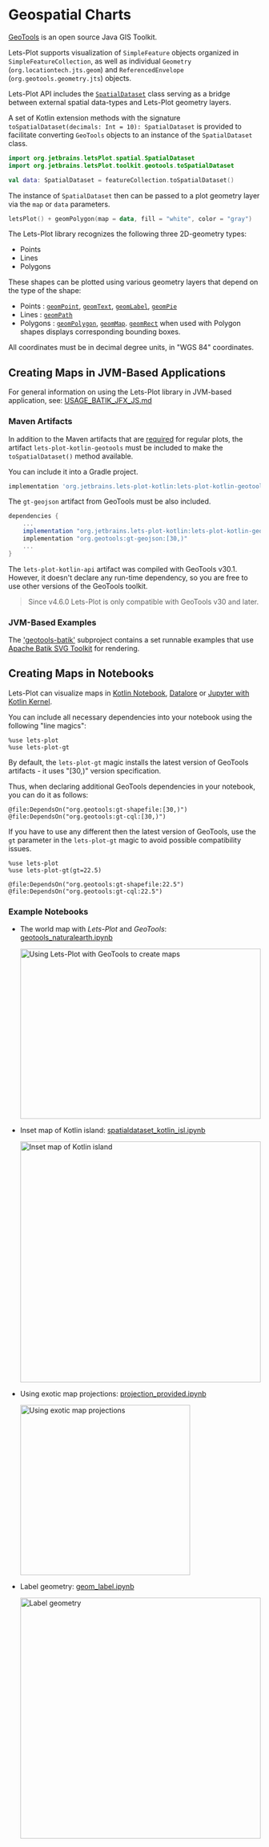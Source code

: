 # Geospatial Charts

[GeoTools](https://www.geotools.org/) is an open source Java GIS Toolkit.

Lets-Plot supports visualization of `SimpleFeature` objects organized in `SimpleFeatureCollection`, as well as
individual `Geometry`  (`org.locationtech.jts.geom`) and `ReferencedEnvelope` (`org.geotools.geometry.jts`) objects.

Lets-Plot API includes the [`SpatialDataset`](%api_spatial%) class serving as a bridge between external
spatial data-types and Lets-Plot geometry layers.

A set of Kotlin extension methods with the signature `toSpatialDataset(decimals: Int = 10): SpatialDataset` is provided
to facilitate converting `GeoTools` objects to an instance of the `SpatialDataset` class.

```kotlin
import org.jetbrains.letsPlot.spatial.SpatialDataset
import org.jetbrains.letsPlot.toolkit.geotools.toSpatialDataset

val data: SpatialDataset = featureCollection.toSpatialDataset()
```

The instance of `SpatialDataset` then can be passed to a plot geometry layer via the `map` or `data` parameters.

```kotlin
letsPlot() + geomPolygon(map = data, fill = "white", color = "gray")
```

The Lets-Plot library recognizes the following three 2D-geometry types:

- Points
- Lines
- Polygons

These shapes can be plotted using various geometry layers that depend on the type of the shape:

- Points : [`geomPoint`](%api_geom%/geom-point/index.html), [`geomText`](%api_geom%/geom-text/index.html), [`geomLabel`](%api_geom%/geom-label/index.html), [`geomPie`](%api_geom%/geom-pie/index.html)
- Lines : [`geomPath`](%api_geom%/geom-path/index.html)
- Polygons : [`geomPolygon`](%api_geom%/geom-polygon/index.html), [`geomMap`](%api_geom%/geom-map/index.html). [`geomRect`](%api_geom%/geom-rect/index.html) when used with Polygon shapes displays corresponding bounding boxes.

All coordinates must be in decimal degree units, in "WGS 84" coordinates.

## Creating Maps in JVM-Based Applications

For general information on using the Lets-Plot library in JVM-based application, see: [USAGE_BATIK_JFX_JS.md](https://github.com/JetBrains/lets-plot-kotlin/blob/master/USAGE_BATIK_JFX_JS.md)

### Maven Artifacts

In addition to the Maven artifacts that are [required](https://github.com/JetBrains/lets-plot-kotlin/blob/master/USAGE_BATIK_JFX_JS.md#dependencies)
for regular plots, the artifact `lets-plot-kotlin-geotools` must be included to make the `toSpatialDataset()` method available.

You can include it into a Gradle project.

```groovy
implementation 'org.jetbrains.lets-plot-kotlin:lets-plot-kotlin-geotools:%version%'
```

The `gt-geojson` artifact from GeoTools must be also included.

```groovy
dependencies {   
    ...
    implementation "org.jetbrains.lets-plot-kotlin:lets-plot-kotlin-geotools:%version%"
    implementation "org.geotools:gt-geojson:[30,)"               
    ...
}
```

The `lets-plot-kotlin-api` artifact was compiled with GeoTools v30.1. However, it doesn't declare any run-time dependency,
so you are free to use other versions of the GeoTools toolkit.

> Since v4.6.0 Lets-Plot is only compatible with GeoTools v30 and later.

### JVM-Based Examples

The ['geotools-batik'](https://github.com/JetBrains/lets-plot-kotlin/tree/master/demo/geotools-batik) subproject
contains a set runnable examples that use [Apache Batik SVG Toolkit](https://xmlgraphics.apache.org/batik/)
for rendering.

## Creating Maps in Notebooks

Lets-Plot can visualize maps in [Kotlin Notebook](https://plugins.jetbrains.com/plugin/16340-kotlin-notebook), [Datalore](https://datalore.jetbrains.com) or [Jupyter with Kotlin Kernel](https://github.com/Kotlin/kotlin-jupyter#readme).

You can include all necessary dependencies into your notebook using the following "line magics":

```
%use lets-plot
%use lets-plot-gt
```

By default, the `lets-plot-gt` magic installs the latest version of GeoTools artifacts - it uses "[30,)" version specification.

Thus, when declaring additional GeoTools dependencies in your notebook, you can do it as follows:

```
@file:DependsOn("org.geotools:gt-shapefile:[30,)")
@file:DependsOn("org.geotools:gt-cql:[30,)")
```

If you have to use any different then the latest version of GeoTools, use the `gt` parameter in the `lets-plot-gt`
magic to avoid possible compatibility issues.

```
%use lets-plot
%use lets-plot-gt(gt=22.5)
```

```
@file:DependsOn("org.geotools:gt-shapefile:22.5")
@file:DependsOn("org.geotools:gt-cql:22.5")
```

### Example Notebooks

- The world map with *Lets-Plot* and *GeoTools*:
  [geotools_naturalearth.ipynb](%nb-geotools_naturalearth%)

  <img src="geotools_naturalearth.png" alt="Using Lets-Plot with GeoTools to create maps" width="480" height="339"/>

- Inset map of Kotlin island:
  [spatialdataset_kotlin_isl.ipynb](%nb-spatialdataset_kotlin_isl%)

  <img src="spatialdataset_kotlin_isl.png" alt="Inset map of Kotlin island" width="480"/>

- Using exotic map projections:
  [projection_provided.ipynb](%nb-projection_provided%)

  <img src="projection_provided.png" alt="Using exotic map projections" height="339"/>

- Label geometry:
  [geom_label.ipynb](%nb-geom_label%)

  <img src="geom_label.png" alt="Label geometry" width="480"/>
